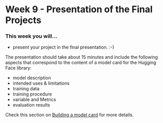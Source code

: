 # Week 9 - Presentation of the Final Projects

### This week you will...

* present your project in the final presentation. :-)

The presentation should take about 15 minutes and include the following aspects that correspond to the content of a model card for the Hugging Face library:

* model description
* intended uses & limitations
* training data
* training procedure
* variable and Metrics
* evaluation results

Check this section on [Building a model card](https://huggingface.co/course/chapter4/4) for more details.

